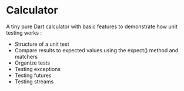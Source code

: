 # Calculator

A tiny pure Dart calculator with basic features to demonstrate how unit testing works :
- Structure of a unit test
- Compare results to expected values using the expect() method and matchers
- Organize tests
- Testing exceptions
- Testing futures
- Testing streams
